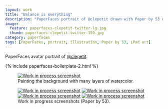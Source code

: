 ```yaml
---
layout: work
title: "Balance is everything"
description: "PaperFaces portrait of @clepetit drawn with Paper by 53 on an iPad."
image: 
  feature: paperfaces-clepetit-twitter-lg.jpg
  thumb: paperfaces-clepetit-twitter-150.jpg
category: paperfaces
tags: [PaperFaces, portrait, illustration, Paper by 53, iPad art]
---
```


PaperFaces avatar portrait of <a href="http://twitter.com/clepetit">@clepetit</a>.

{% include paperfaces-boilerplate-2.html %}

<figure>
	<a href="{{ site.url }}/images/paperfaces-clepetit-process-1-lg.jpg"><img src="{{ site.url }}/images/paperfaces-clepetit-process-1-750.jpg" alt="Work in process screenshot"></a>
	<figcaption>Painting the background with many layers of watercolor.</figcaption>
</figure>

<figure class="half">
	<a href="{{ site.url }}/images/paperfaces-clepetit-process-2-lg.jpg"><img src="{{ site.url }}/images/paperfaces-clepetit-process-2-600.jpg" alt="Work in process screenshot"></a>
	<a href="{{ site.url }}/images/paperfaces-clepetit-process-3-lg.jpg"><img src="{{ site.url }}/images/paperfaces-clepetit-process-3-600.jpg" alt="Work in process screenshot"></a>
	<a href="{{ site.url }}/images/paperfaces-clepetit-process-4-lg.jpg"><img src="{{ site.url }}/images/paperfaces-clepetit-process-4-600.jpg" alt="Work in process screenshot"></a>
	<a href="{{ site.url }}/images/paperfaces-clepetit-process-5-lg.jpg"><img src="{{ site.url }}/images/paperfaces-clepetit-process-5-600.jpg" alt="Work in process screenshot"></a>
	<figcaption>Work in progress screenshots (Paper by 53).</figcaption>
</figure>